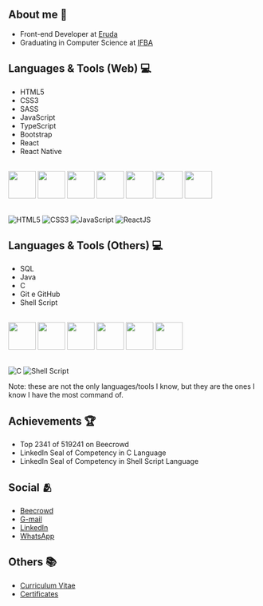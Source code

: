 <div>
  <h2>About me &#x1f468;</h2>
  <ul>
    <li>Front-end Developer at <a href="https://www.eruda.com.br">Eruda</a></li>
    <li>Graduating in Computer Science at <a href="https://portal.ifba.edu.br/jacobina">IFBA</a></li>
  </ul>
 
  <h2>Languages & Tools (Web) &#x1f4bb;</h2>

  <ul>
    <li>HTML5</li>
    <li>CSS3</li>
    <li>SASS</li>
    <li>JavaScript</li>
    <li>TypeScript</li>
    <li>Bootstrap</li>
    <li>React</li>
    <li>React Native</li>
  </ul>

  <br>
  <img src="https://cdn.jsdelivr.net/gh/devicons/devicon/icons/html5/html5-original.svg" width="55px" />
  <img src="https://cdn.jsdelivr.net/gh/devicons/devicon/icons/css3/css3-original.svg" width="55px" />
  <img src="https://cdn.jsdelivr.net/gh/devicons/devicon/icons/sass/sass-original.svg" width="55px" />
  <img src="https://cdn.jsdelivr.net/gh/devicons/devicon/icons/javascript/javascript-original.svg" width="55px" />
  <img src="https://cdn.jsdelivr.net/gh/devicons/devicon/icons/typescript/typescript-original.svg" width="55px" />
  <img src="https://cdn.jsdelivr.net/gh/devicons/devicon/icons/bootstrap/bootstrap-original.svg" width="55px" />
  <img src="https://cdn.jsdelivr.net/gh/devicons/devicon/icons/react/react-original.svg" width="55px" />
  <br>
  <br>

  ![HTML5](https://img.shields.io/badge/HTML5-E34F26.svg?style=for-the-badge&logo=HTML5&logoColor=white)
  ![CSS3](https://img.shields.io/badge/CSS3-1572B6.svg?style=for-the-badge&logo=CSS3&logoColor=white)
  ![JavaScript](https://img.shields.io/badge/JavaScript-F7DF1E.svg?style=for-the-badge&logo=JavaScript&logoColor=black)
  ![ReactJS](https://img.shields.io/badge/React-61DAFB.svg?style=for-the-badge&logo=React&logoColor=black)

  <h2>Languages & Tools (Others) &#x1f4bb;</h2>
  <ul>
    <li>SQL</li>
    <li>Java</li>
    <li>C</li>
    <li>Git e GitHub</li>
    <li>Shell Script</li>
  </ul>

  <br>
  <img src="https://cdn.jsdelivr.net/gh/devicons/devicon/icons/postgresql/postgresql-original.svg" width="55px" />
  <img src="https://cdn.jsdelivr.net/gh/devicons/devicon/icons/java/java-original.svg" width="55px" />
  <img src="https://cdn.jsdelivr.net/gh/devicons/devicon/icons/c/c-original.svg" width="55px" />
  <img src="https://cdn.jsdelivr.net/gh/devicons/devicon/icons/git/git-original.svg" width="55px" />
  <img src="https://cdn.jsdelivr.net/gh/devicons/devicon/icons/github/github-original.svg" width="55px" />
  <img src="https://cdn.jsdelivr.net/gh/devicons/devicon/icons/bash/bash-original.svg" width="55px" />
  <br>
  <br>

  ![C](https://img.shields.io/badge/C-A8B9CC.svg?style=for-the-badge&logo=C&logoColor=black)
  ![Shell Script](https://img.shields.io/badge/GNU%20Bash-4EAA25.svg?style=for-the-badge&logo=GNU-Bash&logoColor=white)
  
  <p>Note: these are not the only languages/tools I know, but they are the ones I know I have the most command of.</p>
</div>

<div>
  <h2>Achievements &#x1f3c6;</h2>

  <ul>
    <li>Top 2341 of 519241 on Beecrowd</li>
    <li>LinkedIn Seal of Competency in C Language</li>
    <li>LinkedIn Seal of Competency in Shell Script Language</li>
  </ul>
</div>

<div>
  <h2>Social &#x1fac2</h2>

  <ul>
    <li><a href="https://www.beecrowd.com.br/judge/pt/profile/853225">Beecrowd</a></li>
    <li><a href="mailto:gabriel.lcifba@gmail.com">G-mail</a></li>
    <li><a href="https://www.linkedin.com/in/zolppy">LinkedIn</a></li>
    <li><a href="http://wa.me/5574981343313">WhatsApp</a></li>
  </ul>
</div>

<div>
  <h2>Others &#x1f4da</h2>

  <ul>
    <li><a href="https://zolppy.github.io/zolppy">Curriculum Vitae</a></li>
    <li><a href="https://drive.google.com/drive/folders/1d0CI4v6SahD471GgcGoZ1BvCuf5F-Am-?usp=drive_link">Certificates</a></li>
  </ul>
</div>
